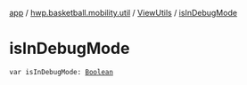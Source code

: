 [app](../../index.md) / [hwp.basketball.mobility.util](../index.md) / [ViewUtils](index.md) / [isInDebugMode](.)

# isInDebugMode

`var isInDebugMode: `[`Boolean`](https://kotlinlang.org/api/latest/jvm/stdlib/kotlin/-boolean/index.html)